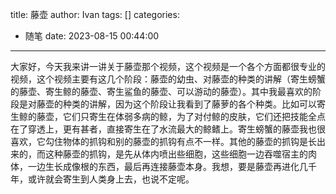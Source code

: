 title: 藤壶
author: Ivan
tags: []
categories:
  - 随笔
date: 2023-08-15 00:44:00
---
大家好，今天我来讲一讲关于藤壶那个视频，这个视频是一个各个方面都很专业的视频，这个视频主要有这几个阶段：藤壶的幼虫、对藤壶的种类的讲解（寄生螃蟹的藤壶、寄生鲸的藤壶、寄生鲨鱼的藤壶、可以游动的藤壶）。其中我最喜欢的阶段是对藤壶的种类的讲解，因为这个阶段让我看到了藤萝的各个种类。比如可以寄生鲸的藤壶，它们只寄生在体弱多病的鲸，为了对付鲸的皮肤，它们还把技能全点在了穿透上，更有甚者，直接寄生在了水流最大的鲸鳍上。寄生螃蟹的藤壶我也很喜欢，它勾住物体的抓钩和别的藤壶的抓钩有点不一样。其他的藤壶的抓钩是长出来的，而这种藤壶的抓钩，是先从体内喷出些细胞，这些细胞一边吞噬宿主的肉体，一边生长成像根的东西，最后再连接藤壶本身。我想，要是藤壶再进化几千年，或许就会寄生到人类身上去，也说不定呢。